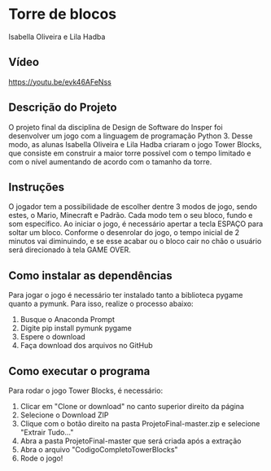 # Torre de blocos
Isabella Oliveira e Lila Hadba
 
## Vídeo
https://youtu.be/evk46AFeNss

## Descrição do Projeto
O projeto final da disciplina de Design de Software do Insper foi desenvolver um jogo com a linguagem de programação Python 3. Desse modo, as alunas Isabella Oliveira e Lila Hadba criaram o jogo Tower Blocks, que consiste em construir a maior torre possível com o tempo limitado e com o nível aumentando de acordo com o tamanho da torre. 
 
## Instruções
O jogador tem a possibilidade de escolher dentre 3 modos de jogo, sendo estes, o Mario, Minecraft e Padrão. Cada modo tem o seu bloco, fundo e som específico. 
Ao iniciar o jogo, é necessário apertar a tecla ESPAÇO para soltar um bloco. 
Conforme o desenrolar do jogo, o tempo inicial de 2 minutos vai diminuindo, e se esse acabar ou o bloco cair no chão o usuário será direcionado à tela GAME OVER.
 
## Como instalar as dependências
Para jogar o jogo é necessário ter instalado tanto a biblioteca pygame quanto a pymunk.
Para isso, realize o processo abaixo:
1) Busque o Anaconda Prompt
2) Digite pip install pymunk pygame
3) Espere o download
4) Faça download dos arquivos no GitHub
 
## Como executar o programa
Para rodar o jogo Tower Blocks, é necessário:
1) Clicar em "Clone or download" no canto superior direito da página
2) Selecione o Download ZIP
3) Clique com o botão direito na pasta ProjetoFinal-master.zip e selecione "Extrair Tudo..."
4) Abra a pasta ProjetoFinal-master que será criada após a extração
5) Abra o arquivo "CodigoCompletoTowerBlocks"
6) Rode o jogo!
